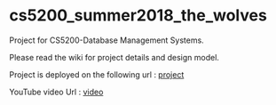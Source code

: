 # cs5200_summer2018_the_wolves
Project for CS5200-Database Management Systems.

Please read the wiki for project details and design model.

Project is deployed on the following url : [project](http://cs5200-summer-wolves-spp.s3-website-us-east-1.amazonaws.com/)

YouTube video Url : [video]()
